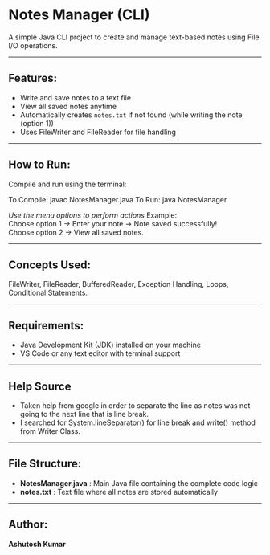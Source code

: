 # Notes Manager (CLI)

A simple Java CLI project to create and manage text-based notes using File I/O operations.

---

## Features:
- Write and save notes to a text file
- View all saved notes anytime
- Automatically creates `notes.txt` if not found (while writing the note (option 1))
- Uses FileWriter and FileReader for file handling

---

## How to Run:
Compile and run using the terminal:

To Compile: javac NotesManager.java
To Run: java NotesManager

_Use the menu options to perform actions_
Example:  
Choose option 1 → Enter your note → Note saved successfully!  
Choose option 2 → View all saved notes.

---

## Concepts Used:
FileWriter, FileReader, BufferedReader, Exception Handling, Loops, Conditional Statements.

---

## Requirements:
- Java Development Kit (JDK) installed on your machine
- VS Code or any text editor with terminal support

---

## Help Source
- Taken help from google in order to separate the line as notes was not going to the next line that is line break.
- I searched for System.lineSeparator() for line break and write() method from Writer Class.

---

## File Structure:
- **NotesManager.java** : Main Java file containing the complete code logic
- **notes.txt** : Text file where all notes are stored automatically

---

## Author:
**Ashutosh Kumar**
